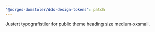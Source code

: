 ```yaml
---
"@norges-domstoler/dds-design-tokens": patch
---
```


Justert typografistiler for public theme heading size medium-xxsmall.
